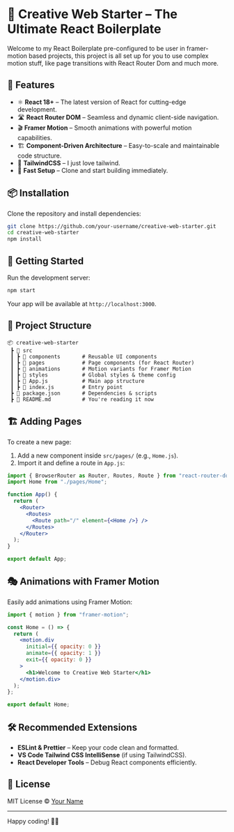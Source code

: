 # 🚀 Creative Web Starter – The Ultimate React Boilerplate

Welcome to my React Boilerplate pre-configured to be user in framer-motion based projects, this project is all set up for you to use complex motion stuff, like page transitions with React Router Dom and much more.

## 🎨 Features

- ⚛ **React 18+** – The latest version of React for cutting-edge development.
- 🛣 **React Router DOM** – Seamless and dynamic client-side navigation.
- 🎬 **Framer Motion** – Smooth animations with powerful motion capabilities.
- 🏗 **Component-Driven Architecture** – Easy-to-scale and maintainable code structure.
- 💅 **TailwindCSS** – I just love tailwind.
- 🚀 **Fast Setup** – Clone and start building immediately.

## 📦 Installation

Clone the repository and install dependencies:

```sh
git clone https://github.com/your-username/creative-web-starter.git
cd creative-web-starter
npm install
```

## 🏃 Getting Started

Run the development server:

```sh
npm start
```

Your app will be available at `http://localhost:3000`.

## 📂 Project Structure

```plaintext
📦 creative-web-starter
 ┣ 📂 src
 ┃ ┣ 📂 components       # Reusable UI components
 ┃ ┣ 📂 pages            # Page components (for React Router)
 ┃ ┣ 📂 animations       # Motion variants for Framer Motion
 ┃ ┣ 📂 styles           # Global styles & theme config
 ┃ ┣ 📜 App.js           # Main app structure
 ┃ ┣ 📜 index.js         # Entry point
 ┣ 📜 package.json       # Dependencies & scripts
 ┣ 📜 README.md          # You're reading it now
```

## 🏗 Adding Pages

To create a new page:

1. Add a new component inside `src/pages/` (e.g., `Home.js`).
2. Import it and define a route in `App.js`:

```jsx
import { BrowserRouter as Router, Routes, Route } from "react-router-dom";
import Home from "./pages/Home";

function App() {
  return (
    <Router>
      <Routes>
        <Route path="/" element={<Home />} />
      </Routes>
    </Router>
  );
}

export default App;
```

## 🎭 Animations with Framer Motion

Easily add animations using Framer Motion:

```jsx
import { motion } from "framer-motion";

const Home = () => {
  return (
    <motion.div
      initial={{ opacity: 0 }}
      animate={{ opacity: 1 }}
      exit={{ opacity: 0 }}
    >
      <h1>Welcome to Creative Web Starter</h1>
    </motion.div>
  );
};

export default Home;
```

## 🛠 Recommended Extensions

- **ESLint & Prettier** – Keep your code clean and formatted.
- **VS Code Tailwind CSS IntelliSense** (if using TailwindCSS).
- **React Developer Tools** – Debug React components efficiently.

## 📜 License

MIT License © [Your Name](https://github.com/your-username)

---

Happy coding! 🚀✨
